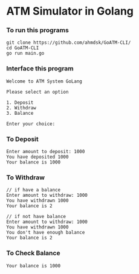 # ATM Simulator in Golang

### To run this programs
```
git clone https://github.com/ahmdsk/GoATM-CLI/
cd GoATM-CLI
go run main.go
```

### Interface this program
```
Welcome to ATM System GoLang

Please select an option

1. Deposit
2. Withdraw
3. Balance

Enter your choice:
```

### To Deposit
```
Enter amount to deposit: 1000
You have deposited 1000
Your balance is 1000
```

### To Withdraw
```
// if have a balance
Enter amount to withdraw: 1000
You have withdrawn 1000
Your balance is 2

// if not have balance
Enter amount to withdraw: 1000
You have withdrawn 1000
You don't have enough balance
Your balance is 2
```

### To Check Balance
```
Your balance is 1000
```
